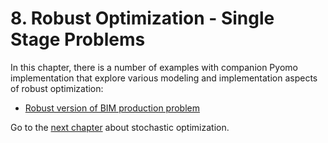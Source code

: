 # 8. Robust Optimization - Single Stage Problems

In this chapter, there is a number of examples with companion Pyomo implementation that explore various modeling and implementation aspects of robust optimization:

* [Robust version of BIM production problem](bim-robust-optimization.ipynb)

Go to the [next chapter](../09/09.00.md) about stochastic optimization.